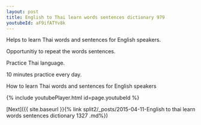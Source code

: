 ```yaml
---
layout: post
title: English to Thai learn words sentences dictionary 979 
youtubeId: aF9ifATYv8k
---
```

 
 
Helps to learn Thai words and sentences for English speakers.

Opportunitiy to repeat the words sentences. 

Practice Thai language. 
 
10 minutes practice every day. 
 
How to learn Thai words and sentences for English speakers 
 
{% include youtubePlayer.html id=page.youtubeId %}
 
 
[Next]({{ site.baseurl }}{% link  split2/_posts/2015-04-11-English to thai learn words sentences dictionary 1327 .md%})
 

